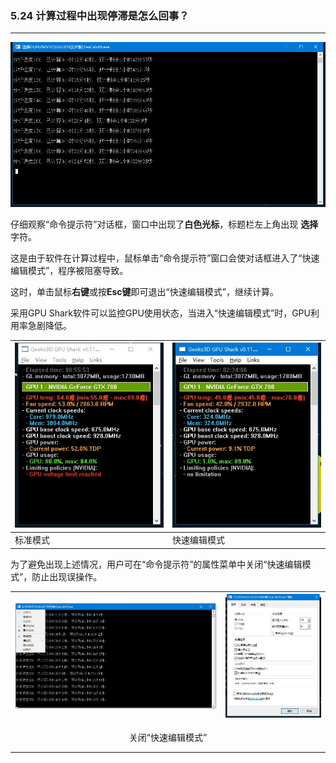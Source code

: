 ﻿### 5.24 计算过程中出现停滞是怎么回事？
---

![](.\image\5.24-1.jpg)

仔细观察“命令提示符”对话框，窗口中出现了**白色光标**，标题栏左上角出现 **选择** 字符。

这是由于软件在计算过程中，鼠标单击“命令提示符”窗口会使对话框进入了“快速编辑模式”，程序被阻塞导致。

这时，单击鼠标**右键**或按**Esc键**即可退出“快速编辑模式”，继续计算。

采用GPU Shark软件可以监控GPU使用状态，当进入“快速编辑模式”时，GPU利用率急剧降低。

![](.\image\5.24-2.jpg) | ![](.\image\5.24-3.jpg)
-|-
标准模式 | 快速编辑模式

为了避免出现上述情况，用户可在“命令提示符”的属性菜单中关闭“快速编辑模式”，防止出现误操作。

![](.\image\5.24-4.jpg) | ![](.\image\5.24-5.jpg)
-|-
<center>关闭“快速编辑模式”</center>

---
